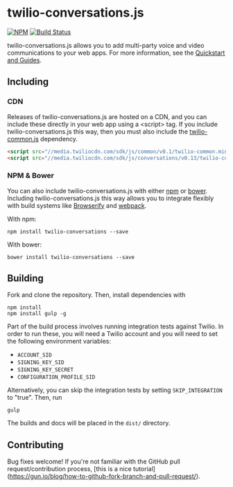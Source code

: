 twilio-conversations.js
=======================

[![NPM](https://img.shields.io/npm/v/twilio-conversations.svg)](https://www.npmjs.com/package/twilio-conversations) [![Build Status](https://travis-ci.org/twilio/twilio-conversations.js.svg?branch=master)](https://travis-ci.org/twilio/twilio-conversations.js)

twilio-conversations.js allows you to add multi-party voice and video
communications to your web apps. For more information, see the
[Quickstart and Guides](https://www.twilio.com/docs/api/video).

Including
---------

### CDN

Releases of twilio-conversations.js are hosted on a CDN, and you can include
these directly in your web app using a &lt;script&gt; tag. If you include
twilio-conversations.js this way, then you must also include the
[twilio-common.js](https://github.com/twilio/twilio-common.js) dependency.

```html
<script src="//media.twiliocdn.com/sdk/js/common/v0.1/twilio-common.min.js"></script>
<script src="//media.twiliocdn.com/sdk/js/conversations/v0.13/twilio-conversations.min.js"></script>
```

### NPM & Bower

You can also include twilio-conversations.js with either
[npm](https://www.npmjs.com) or [bower](http://bower.io/). Including
twilio-conversations.js this way allows you to integrate flexibly with build
systems like [Browserify](http://browserify.org) and
[webpack](https://webpack.github.io).

With npm:

```
npm install twilio-conversations --save
```

With bower:

```
bower install twilio-conversations --save
```

Building
--------

Fork and clone the repository. Then, install dependencies with

```
npm install
npm install gulp -g
```

Part of the build process involves running integration tests against Twilio. In
order to run these, you will need a Twilio account and you will need to set
the following environment variables:

* `ACCOUNT_SID`
* `SIGNING_KEY_SID`
* `SIGNING_KEY_SECRET`
* `CONFIGURATION_PROFILE_SID`

Alternatively, you can skip the integration tests by setting `SKIP_INTEGRATION`
to "true". Then, run

```
gulp
```

The builds and docs will be placed in the `dist/` directory.

Contributing
------------

Bug fixes welcome! If you're not familiar with the GitHub pull
request/contribution process, [this is a nice tutorial]
(https://gun.io/blog/how-to-github-fork-branch-and-pull-request/).

